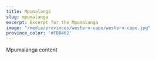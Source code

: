 ```yaml
---
title: Mpumalanga
slug: mpumalanga
excerpt: Excerpt for the Mpumalanga
image: "/media/provinces/western-cape/western-cape.jpg"
province_color: '#FDB462'
---
```

Mpumalanga content